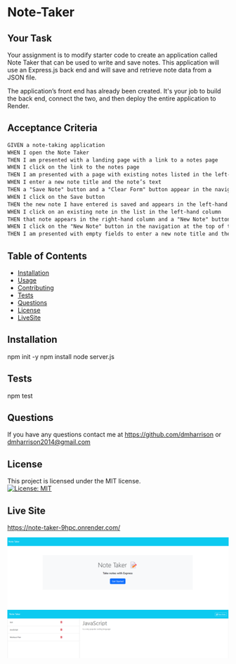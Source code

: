 # Note-Taker

## Your Task

Your assignment is to modify starter code to create an application called Note Taker that can be used to write and save notes. This application will use an Express.js back end and will save and retrieve note data from a JSON file.

The application’s front end has already been created. It's your job to build the back end, connect the two, and then deploy the entire application to Render.

## Acceptance Criteria

```md
GIVEN a note-taking application
WHEN I open the Note Taker
THEN I am presented with a landing page with a link to a notes page
WHEN I click on the link to the notes page
THEN I am presented with a page with existing notes listed in the left-hand column, plus empty fields to enter a new note title and the note’s text in the right-hand column
WHEN I enter a new note title and the note’s text
THEN a "Save Note" button and a "Clear Form" button appear in the navigation at the top of the page
WHEN I click on the Save button
THEN the new note I have entered is saved and appears in the left-hand column with the other existing notes and the buttons in the navigation disappear
WHEN I click on an existing note in the list in the left-hand column
THEN that note appears in the right-hand column and a "New Note" button appears in the navigation
WHEN I click on the "New Note" button in the navigation at the top of the page
THEN I am presented with empty fields to enter a new note title and the note’s text in the right-hand column and the button disappears
```

## Table of Contents

- [Installation](#installation)
- [Usage](#usage)
- [Contributing](#contributing)
- [Tests](#tests)
- [Questions](#Questions)
- [License](#license)
- [LiveSite](#live-site)

## Installation

npm init -y
npm install
node server.js

## Tests

npm test

## Questions

If you have any questions contact me at
https://github.com/dmharrison or
dmharrison2014@gmail.com

## License

This project is licensed under the MIT license.  
 [![License: MIT](https://img.shields.io/badge/License-MIT-yellow.svg)](https://opensource.org/licenses/MIT)

## Live Site

https://note-taker-9hpc.onrender.com/

<img src='./assets/home.png'>
<img src='./assets/notes.png'>
